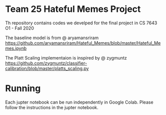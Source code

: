 # Team 25 Hateful Memes Project
 Th repository contains codes we develped for the final project in CS 7643 O1 - Fall 2020
 
 The baseline model is from @ aryamansriram https://github.com/aryamansriram/Hateful_Memes/blob/master/Hateful_Memes.ipynb
 
 The Platt Scaling implementaion is inspired by @ zygmuntz https://github.com/zygmuntz/classifier-calibration/blob/master/platts_scaling.py
 
 # Running
 Each jupter notebook can be run independently in Google Colab. Please follow the instructions in the jupter notebook.
